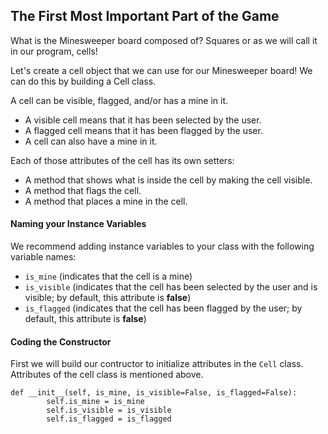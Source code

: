 ## The First Most Important Part of the Game 

What is the Minesweeper board composed of? Squares or as we will call it in our program, cells!

Let's create a cell object that we can use for our Minesweeper board! We can do this by building a Cell class.

A cell can be visible, flagged, and/or has a mine in it.

- A visible cell means that it has been selected by the user.
- A flagged cell means that it has been flagged by the user.
- A cell can also have a mine in it.

Each of those attributes of the cell has its own setters:

- A method that shows what is inside the cell by making the cell visible.
- A method that flags the cell.
- A method that places a mine in the cell.

#### Naming your Instance Variables
We recommend adding instance variables to your class with the following variable names: 

- `is_mine`  (indicates that the cell is a mine)
- `is_visible`  (indicates that the cell has been selected by the user and is visible; by default, this attribute is **false**)  
- `is_flagged`  (indicates that the cell has been flagged by the user; by default, this attribute is **false**)

#### Coding the Constructor
First we will build our contructor to initialize attributes in the `Cell` class. Attributes of the cell class is mentioned above.

```
def __init__(self, is_mine, is_visible=False, is_flagged=False):
        self.is_mine = is_mine
        self.is_visible = is_visible
        self.is_flagged = is_flagged
```
